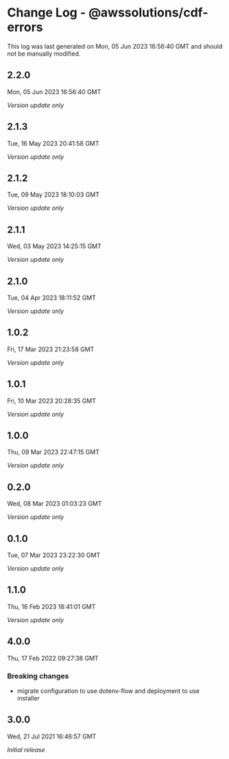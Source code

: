 # Change Log - @awssolutions/cdf-errors

This log was last generated on Mon, 05 Jun 2023 16:56:40 GMT and should not be manually modified.

## 2.2.0

Mon, 05 Jun 2023 16:56:40 GMT

_Version update only_

## 2.1.3

Tue, 16 May 2023 20:41:58 GMT

_Version update only_

## 2.1.2

Tue, 09 May 2023 18:10:03 GMT

_Version update only_

## 2.1.1

Wed, 03 May 2023 14:25:15 GMT

_Version update only_

## 2.1.0

Tue, 04 Apr 2023 18:11:52 GMT

_Version update only_

## 1.0.2

Fri, 17 Mar 2023 21:23:58 GMT

_Version update only_

## 1.0.1

Fri, 10 Mar 2023 20:28:35 GMT

_Version update only_

## 1.0.0

Thu, 09 Mar 2023 22:47:15 GMT

_Version update only_

## 0.2.0

Wed, 08 Mar 2023 01:03:23 GMT

_Version update only_

## 0.1.0

Tue, 07 Mar 2023 23:22:30 GMT

_Version update only_

## 1.1.0

Thu, 16 Feb 2023 18:41:01 GMT

_Version update only_

## 4.0.0

Thu, 17 Feb 2022 09:27:38 GMT

### Breaking changes

- migrate configuration to use dotenv-flow and deployment to use installer

## 3.0.0

Wed, 21 Jul 2021 16:46:57 GMT

_Initial release_
